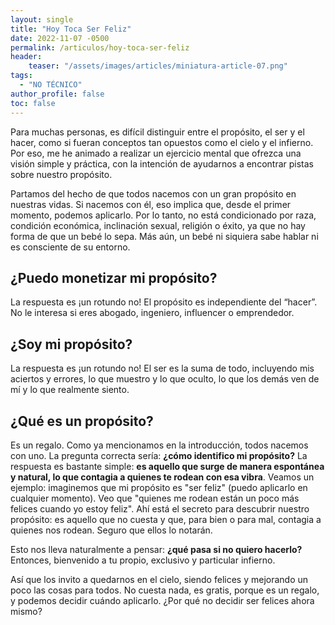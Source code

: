 ```yaml
---
layout: single
title: "Hoy Toca Ser Feliz"
date: 2022-11-07 -0500
permalink: /articulos/hoy-toca-ser-feliz
header:
    teaser: "/assets/images/articles/miniatura-article-07.png"
tags:
  - "NO TÉCNICO"
author_profile: false
toc: false
---
```


Para muchas personas, es difícil distinguir entre el propósito, el ser y el hacer, como si fueran conceptos tan opuestos como el cielo y el infierno. Por eso, me he animado a realizar un ejercicio mental que ofrezca una visión simple y práctica, con la intención de ayudarnos a encontrar pistas sobre nuestro propósito.

Partamos del hecho de que todos nacemos con un gran propósito en nuestras vidas. Si nacemos con él, eso implica que, desde el primer momento, podemos aplicarlo. Por lo tanto, no está condicionado por raza, condición económica, inclinación sexual, religión o éxito, ya que no hay forma de que un bebé lo sepa. Más aún, un bebé ni siquiera sabe hablar ni es consciente de su entorno.

## ¿Puedo monetizar mi propósito?
La respuesta es ¡un rotundo no! El propósito es independiente del “hacer”. No le interesa si eres abogado, ingeniero, influencer o emprendedor.

## ¿Soy mi propósito?
La respuesta es ¡un rotundo no! El ser es la suma de todo, incluyendo mis aciertos y errores, lo que muestro y lo que oculto, lo que los demás ven de mí y lo que realmente siento.

## ¿Qué es un propósito?
Es un regalo. Como ya mencionamos en la introducción, todos nacemos con uno. La pregunta correcta sería: **¿cómo identifico mi propósito?** La respuesta es bastante simple: **es aquello que surge de manera espontánea y natural, lo que contagia a quienes te rodean con esa vibra**. Veamos un ejemplo: imaginemos que mi propósito es "ser feliz" (puedo aplicarlo en cualquier momento). Veo que "quienes me rodean están un poco más felices cuando yo estoy feliz". Ahí está el secreto para descubrir nuestro propósito: es aquello que no cuesta y que, para bien o para mal, contagia a quienes nos rodean. Seguro que ellos lo notarán.

Esto nos lleva naturalmente a pensar: **¿qué pasa si no quiero hacerlo?** Entonces, bienvenido a tu propio, exclusivo y particular infierno.

Así que los invito a quedarnos en el cielo, siendo felices y mejorando un poco las cosas para todos. No cuesta nada, es gratis, porque es un regalo, y podemos decidir cuándo aplicarlo. ¿Por qué no decidir ser felices ahora mismo?